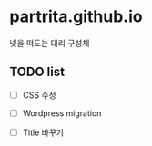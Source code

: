 # partrita.github.io
넷을 떠도는 대리 구성체

## TODO list
- [ ] CSS 수정
- [ ] Wordpress migration
- [ ] Title 바꾸기
 
